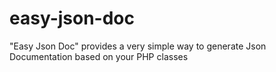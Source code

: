easy-json-doc
=============

"Easy Json Doc" provides a very simple way to generate Json Documentation based on your PHP classes
